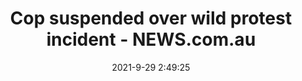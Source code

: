 ---
"title": "Cop suspended over wild protest incident - NEWS.com.au"
"date": "2021-9-29 2:49:25"
"feed_name": "GOOGLENEWSCONSTRUCTION"
"feed_website": "https://news.google.com/search?q=construction%2Bincident&hl=en-US&gl=US&ceid=US:en"
"feed_rss": "https://news.google.com/rss/search?q=construction%2Bincident&hl=en-US&gl=US&ceid=US:en"
"link": "https://www.news.com.au/national/victoria/crime/police-officer-suspended-over-confronting-flinders-street-train-station-incident/news-story/130a8fb78cd61ce0f6941cfff4a898fa"
"source": "{'href': 'https://www.news.com.au', 'title': 'NEWS.com.au'}"
"file": "_posts/2021-1-1-6a2b7495929f4d8e08377e6bb24bca5ac4821848.md"
"accident": "1"
"drilling": "0"
"dead": "0"
"injured": "0"
"arrested": "0"
"where": "unknown site"
"causes": "unknown"
"place": "unknown place"
---